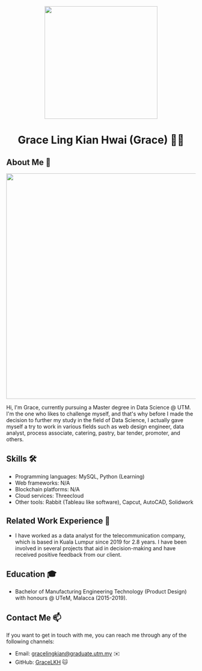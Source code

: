 <div align="center"><img src="https://github.com/drshahizan/research-design/assets/165741197/b259dae2-31d8-4642-91ea-66e8e84cfe53" width="300" /></div>

<h1 align="center"> Grace Ling Kian Hwai (Grace) 👨‍💻</h1>

## About Me 🚀
<div align="center"><img src="https://github.com/drshahizan/BDM/assets/51344005/ffaa458f-d247-48f9-86f6-c4f88ebefaa5" width="600" /></div>

Hi, I'm Grace, currently pursuing a Master degree in Data Science @ UTM. I'm the one who likes to challenge myself, and that's why before I made the decision to further my study in the field of Data Science, I actually gave myself a try to work in various fields such as web design engineer, data analyst, process associate, catering, pastry, bar tender, promoter, and others. 

## Skills 🛠️

- Programming languages: MySQL, Python (Learning)
- Web frameworks: N/A
- Blockchain platforms: N/A
- Cloud services: Threecloud
- Other tools: Rabbit (Tableau like software), Capcut, AutoCAD, Solidwork

## Related Work Experience 💼

- I have worked as a data analyst for the telecommunication company, which is based in Kuala Lumpur since 2019 for 2.8 years. I have been involved in several projects that aid in decision-making and have received positive feedback from our client.  

## Education 🎓

- Bachelor of Manufacturing Engineering Technology (Product Design) with honours @ UTeM, Malacca (2015-2019).


## Contact Me 📫

If you want to get in touch with me, you can reach me through any of the following channels:

- Email: gracelingkian@graduate.utm.my ✉️
- GitHub: [GraceLKH](https://github.com/GraceLKH) 🐱


